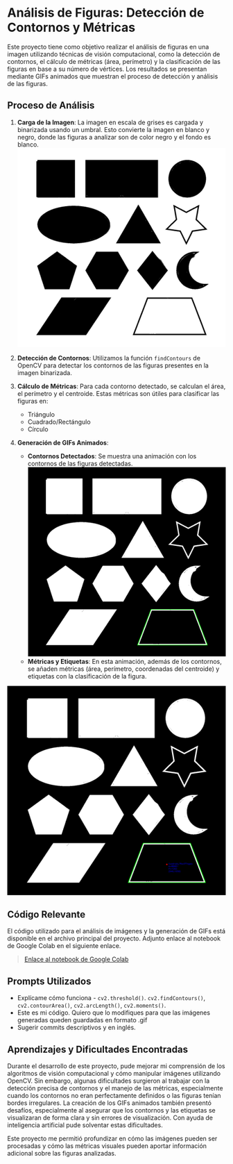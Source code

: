 
# Análisis de Figuras: Detección de Contornos y Métricas

Este proyecto tiene como objetivo realizar el análisis de figuras en una imagen utilizando técnicas de visión computacional, como la detección de contornos, el cálculo de métricas (área, perímetro) y la clasificación de las figuras en base a su número de vértices. Los resultados se presentan mediante GIFs animados que muestran el proceso de detección y análisis de las figuras.

## Proceso de Análisis

1. **Carga de la Imagen**: La imagen en escala de grises es cargada y binarizada usando un umbral. Esto convierte la imagen en blanco y negro, donde las figuras a analizar son de color negro y el fondo es blanco.
   ![enter image description here](https://github.com/moviedoq/computacion-visual/blob/main/2025-07-05_taller_analisis_figuras_geometricas/python/imagen.jpg?raw=true)
2. **Detección de Contornos**: Utilizamos la función `findContours` de OpenCV para detectar los contornos de las figuras presentes en la imagen binarizada.

3. **Cálculo de Métricas**: Para cada contorno detectado, se calculan el área, el perímetro y el centroide. Estas métricas son útiles para clasificar las figuras en:
   - Triángulo
   - Cuadrado/Rectángulo
   - Círculo

4. **Generación de GIFs Animados**:
   - **Contornos Detectados**: Se muestra una animación con los contornos de las figuras detectadas.
   ![](https://github.com/moviedoq/computacion-visual/blob/main/2025-07-05_taller_analisis_figuras_geometricas/python/contornos.gif?raw=true)
   - **Métricas y Etiquetas**: En esta animación, además de los contornos, se añaden métricas (área, perímetro, coordenadas del centroide) y etiquetas con la clasificación de la figura.


![](https://github.com/moviedoq/computacion-visual/blob/main/2025-07-05_taller_analisis_figuras_geometricas/python/etiquetado.gif?raw=true)

## Código Relevante

El código utilizado para el análisis de imágenes y la generación de GIFs está disponible en el archivo principal del proyecto. Adjunto enlace al notebook de Google Colab en el siguiente enlace.

> [Enlace al notebook de Google Colab](https://colab.research.google.com/drive/17agFO4Mia3t9KMQnZLdP1HmGj7_43YMH?usp=sharing)

## Prompts Utilizados
- Explícame cómo funciona -   `cv2.threshold()`.
`cv2.findContours()`, `cv2.contourArea()`,  `cv2.arcLength()`, `cv2.moments()`.
 -  Este es mi código. Quiero que lo modifiques para que las imágenes generadas queden guardadas en formato .gif
-   Sugerir commits descriptivos y en inglés.

## Aprendizajes y Dificultades Encontradas

Durante el desarrollo de este proyecto, pude mejorar mi comprensión de los algoritmos de visión computacional y cómo manipular imágenes utilizando OpenCV. Sin embargo, algunas dificultades surgieron al trabajar con la detección precisa de contornos y el manejo de las métricas, especialmente cuando los contornos no eran perfectamente definidos o las figuras tenían bordes irregulares. La creación de los GIFs animados también presentó desafíos, especialmente al asegurar que los contornos y las etiquetas se visualizaran de forma clara y sin errores de visualización. Con ayuda de inteligencia artificial pude solventar estas dificultades.

Este proyecto me permitió profundizar en cómo las imágenes pueden ser procesadas y cómo las métricas visuales pueden aportar información adicional sobre las figuras analizadas.
